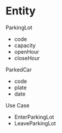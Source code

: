 # Entity

ParkingLot

- code
- capacity
- openHour
- closeHour

ParkedCar

- code
- plate
- date

Use Case

- EnterParkingLot
- LeaveParkingLot